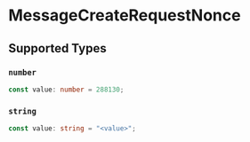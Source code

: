 # MessageCreateRequestNonce


## Supported Types

### `number`

```typescript
const value: number = 288130;
```

### `string`

```typescript
const value: string = "<value>";
```

